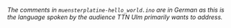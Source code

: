 _The comments in `muensterplatine-hello_world.ino` are in German as this is the language spoken by the audience TTN Ulm primarily wants to address._
